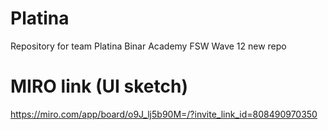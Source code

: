 # Platina
Repository for team Platina Binar Academy FSW Wave 12 new repo

# MIRO link (UI sketch)
https://miro.com/app/board/o9J_lj5b90M=/?invite_link_id=808490970350
